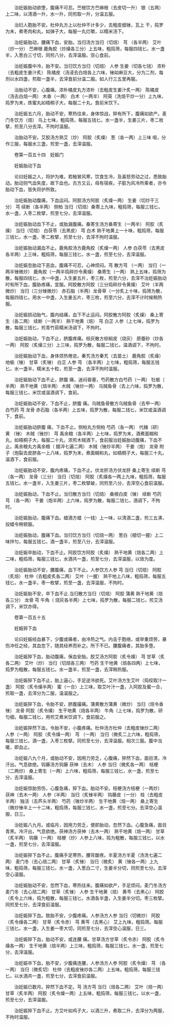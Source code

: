 <!-- { "loadSidebar": true } -->
　　治妊娠胎动欲堕，腹痛不可忍。苎根饮方苎麻根（去皮切一升） 银（五两）上二味，以清酒一升，水一升，同煎取一升，分温五服。

　　治妇人胞胎不安。杜仲丸方上以杜仲不计多少，去粗皮细锉，瓦上 干，捣罗为末，煮枣肉和丸，如弹子大，每服一丸烂嚼，以糯米汤下。

　　治妊娠胎动，腰痛下血，安胎。当归汤方当归（切焙） 芎 （各半两） 艾叶（炒一分） 苎麻根 鹿角胶（炒燥各三分）上五味，粗捣筛，每服四钱匕，水一盏半，入葱白三寸切，同煎八分，去滓温服。空心食前。

　　治妊娠腹中冷，胎不安。当归饮方当归（切焙） 人参 生姜（切各七钱） 浓朴（去粗皮生姜汁炙） 陈橘皮（汤浸去白焙各上六味，锉如麻豆大，分为二剂，每剂以水四盏，煎取一盏半，去滓食前分温二服。如人行三五里再服。

　　治胎动不安，心腹痛。浓朴橘皮丸方浓朴（去粗皮生姜汁炙一两） 陈橘皮（汤去白焙一两） 木香（一两） 白术（一两半） 阿萸（洗焙干炒一分）上九味，捣罗为末，炼蜜丸如梧桐子大，每服二十丸，食前米饮下。

　　治妊娠五六月，胎动不安，寒热往来，身体惊战，猝有所下，腹痛如欲产。麦门冬饮方（焙） 乌上七味，粗捣筛，每服五钱匕，水一盏半，生姜三片，枣二枚擘，煎至八分去滓。不拘时温服。

　　治胎动不安。艾胶汤方熟艾（炒） 阿胶（炙燥） 葱（各一两）上三味 咀，分作三服，每服水三盏，煎至一盏，去滓温服。

　　卷第一百五十四　妊娠门

　　妊娠胎动下血

　　论曰妊娠之人，将护为难，若触冒风寒，饮食生冷，及喜怒劳动之过，悉致胎动。胎动则气血失度，故下血也。古方又云，母有宿疾，子脏为风冷所乘者，亦令胎动下血，皆失将护所致。

　　治妊娠胎动腹痛，下血运闷。阿胶汤方阿胶（炙燥一两） 生姜（切炒干三分） 芎 续断（各半两） 侧柏 当归（切焙）桑寄上九味，粗捣筛，每服三钱匕，水一盏，入枣二枚擘，煎至七分，去滓温服。

　　治妊娠胎动血下不止，或胎漏腹痛。桑寄生汤方桑寄生（一两半） 阿胶（炙燥） 当归（切焙） 白茯苓（去黑皮） 芎 白术 熟干地黄上一十味，粗捣筛，每服三钱匕，水一盏，枣二枚擘，煎至七分，去滓不拘时温服。

　　治妊娠胎动漏血不止。鹿角胶汤方鹿角胶（炙燥一两） 人参 白茯苓（去黑皮各半两）上三味，粗捣筛，每服三钱匕，水一盏，煎至七分，去滓温服。

　　治妊娠忽胎动下恶血，腹痛不可忍，心神烦闷。芎 散方芎 （一两） 当归（一两半锉微炒） 鹿角胶（一两半捣碎炒令黄燥） 桑寄生（一两） 熟上五味，捣筛为散，每服四钱匕，水一中盏，入生姜五片，枣三枚，煎至六分，去滓不治妊娠胎动时有所下血，腹胁疼痛，宜服。阿胶散方阿胶（三分捣碎炒令黄燥） 艾叶（半两微炒） 当归（三分锉微炒） 赤石脂（半两）龙骨草（一分炙上十味，捣筛为散，每服四钱匕，用水一中盏，入生姜五片，枣三枚，煎至六分，去滓不计时候稍热服。

　　治妊娠损动胎气，腹内结痛，血下不止运闷。阿胶散方阿胶（炙燥） 桑上寄生（各二两） 续断（一两半） 熟干地黄（焙） 芎 白芷 人参（上七味，捣罗为散，每服三钱匕，煎青竹茹糯米汤调下，不拘时。

　　治妊娠胎动，下血不止，脐腹疼痛。棕灰散方棕榈皮（烧灰） 原蚕砂（炒各一两） 阿胶（炙燥三分）上三味，捣罗为散，每服二钱匕，温酒调下，不拘时。

　　治妊娠胎动下血，身体烦热倦怠。秦艽汤方秦艽（去苗土） 鹿角胶（炙燥） 地榆（锉） 甘草（炙锉） 白芷 人参 芎 （各半两）上七味，粗捣筛，每服五钱匕，水一盏半，糯米五十粒，煎至一盏，去滓不拘时温服。

　　治妊娠胎动下血不止，脐腹 痛，迷闷昏塞，芍药散方白芍药（一两） 牡蛎（ 半两） 熟干地黄（焙半两） 木贼（锉炒一两） 乌贼鱼骨（去上六味，捣罗为散，每服三钱匕，米饮或温酒调下，食前。

　　治妊娠胎动不安，下血不止，脐腹 痛。乌贼鱼骨散方乌贼鱼骨（去甲一两） 白芍药 芎 龙骨 赤石脂（各半两）上五味，捣罗为散，每服二钱匕，米饮或温酒调下，食前。

　　治妊娠胎动脐腹 痛，下血不止。侧柏丸方侧柏 芍药（各一两） 代赭（研） 黄 （锉） 木贼（锉炒） 芎 禹余粮（各半两）上七味，捣罗为末，酒煮面糊和丸，如梧桐子大，每服二十丸，浓煎木贼酒下，食前服治妊娠胎动腹痛，下血不止。禹余粮丸方禹余粮（ 醋淬七遍二两） 木贼（锉炒半两） 干姜（炮） 龙骨 附子（炮裂去皮脐各一上八味，捣罗为末，煮面糊和丸，如梧桐子大，每服三十丸，温酒下，食前服。

　　治妊娠胎动不安，腹内疼痛，下血不止。伏龙肝汤方伏龙肝 桑上寄生 续断 芎 （各一两） 龙骨（三分） 当归（切焙） 阿胶（炙燥各一两上九味，粗捣筛，每服五钱匕，水一盏半，入生姜三片，枣二枚擘破，同煎至八分，去滓空心食前温服。

　　治妊娠胎动，下血不止。当归散方当归（切焙） 桑根白皮（锉） 续断 芍药 芎 （各一两） 干姜（炮半两）上六味，捣罗为散，每服二钱匕，酒调下，不拘时。

　　治妊娠胎动，腹痛下血。蜡酒方蜡（一钱）上一味，以清酒二盏，煎三五沸，投蜡令稍顿服。

　　治妊娠胎动，腹痛下血。当归饮方当归（切焙一两） 葱白（细切一握）上二味拌匀，每服五钱匕，酒一盏半，煎至八分，去滓温服。

　　治妊娠卒胎动，下血不止。阿胶饮方阿胶（炙燥） 熟干地黄（焙各二两）上二味，粗捣筛，每服三钱匕，水酒共一盏，煎至七分，去滓温服，以效为度。

　　治妊娠胎动不安，腰腹痛，血下不止。人参饮方人参 芎 当归（切焙） 阿胶（炙焙） 杜仲（去粗皮炙各二两） 艾叶（一握） 熟干地上八味，粗捣筛，每服五钱匕，水一盏半，枣一枚擘，煎至一盏，去滓温服，不拘时。

　　治妊娠胎不安，卒下血不止.当归散方当归（切焙） 阿胶 蒲黄 熟干地黄（焙各三分） 龙骨 芎 牛角（ 烧灰各半两）上七味，捣罗为散，每服二钱匕，煎艾汤调下，米饮亦得。

　　卷第一百五十五

　　妊娠猝下血

　　论曰妊娠经血暴下，少腹或痛者，由冷热之气。内击于胞络，或举重烦劳，暴伤冲任之经，其血忽下，随其经养而补之。所下不已。腰腹痛者，其胎多堕。

　　治妊娠猝下血，胎动腹痛，保血安胎。胶艾汤方阿胶（炙令燥） 芎 甘草（炙各二两） 艾叶（炒） 当归（切焙各三两） 芍药 生干地黄（焙各四两）上七味，捣罗为粗散，每服五钱匕。水一盏半，煎至一盏，去滓稍热服。

　　治妊娠猝下血不止，胎上逼心，手足逆冷欲死。艾叶汤方生艾叶（捣绞取汁一盏） 阿胶（炙令燥半两） 蜜（一合）上三味，取艾叶汁一盏，入阿胶及蜜一合，煎取一盏，去滓分为二服，温温服之。

　　治妊娠猝下血，令胎不安，脐腹撮痛。蒲黄散方蒲黄（微炒） 当归（焙令香锉） 龙骨 阿胶（炙令燥） 生干地黄（焙各半两） 牛角（上七味，捣罗为散，研匀细，每服二钱匕，用煎艾煮米饮调下。食前服之。

　　治妊娠猝然下血，令胎不安，小腹疼痛。杜仲汤方杜仲（去粗皮锉炒二两） 人参（一两） 阿胶（炙令燥一两） 芎 （一两） 当归（微炙二上六味，粗捣筛，每服三钱匕，酒一盏，入枣三枚擘。同煎至七分，去滓温服。相次三服。腹中当暖，即血止。

　　治妊娠八九个月，或胎动不安，因用力劳乏，心腹痛，猝然下血，面目清，冷汗出。气息欲绝。钩藤汤方钩藤 茯神（去木） 人参 当归（微炙各一两） 桔梗（二两炒） 桑上寄生（一两）上六味，粗捣筛，每服三钱匕，水一盏，煎至七分，去滓温服。

　　治妊娠惊胎劳伤，心腹急痛，猝下血。胎动不安。桔梗汤方桔梗（一两炒） 茯神（去木一两） 人参（半两） 当归（炙锉半两） 钩藤皮（一分） 桂（去粗皮半两） 独活（去芦头半两） 芍药（锉炒半两） 生干地黄（焙一两） 桑上寄生（微炒锉半上一十二味，粗捣筛，每服三钱匕，水一盏，煎至七分。去滓空心温服，日三。

　　治妊娠八九月。或临月，因用力劳乏，便即胎动，忽然下血。心腹急痛，面目青黑。冷汗出，气息欲绝。茯神汤方茯神（去木一两） 熟干地黄（焙一两） 甘草（炙半两） 钩藤（一两） 桔梗（炒）人参上八味，捣为粗散，每服三钱匕，以水一盏，煎至七分，去滓温服。

　　治妊娠猝下血不止。腹痛手足寒热，腰背酸疼。半夏汤方半夏（汤洗七遍二两） 麦门冬（去心焙二两） 甘草（炙锉） 当归（微炙） 黄（锉各一两）上九味，粗捣筛，每服三钱匕，水一盏，入葱白二寸，生姜半分切，同煎至七分。去滓空心温服。

　　治妊娠胎动不安，忽然下血，寒热往来。腹痛如欲产，手足烦闷。麦门冬汤方麦门冬（去心焙二两） 甘草（炙锉） 人参 生干地黄（焙） 黄芩（去黑心） 阿胶（炙令上六味，捣为粗散，每服三钱匕，水酒各半盏，入生姜半分切。枣三枚擘。同煎至七分，去滓食前温服。

　　治妊娠猝下血。致胎不安，少腹疼痛。人参汤方人参 当归（切微炒） 阿胶（炙令燥各二两） 甘草（炙令赤） 芎 黄芩（去黑心） 艾上九味，粗捣筛。每服三钱匕，水一盏，入生姜一枣大切，同煎至七分，去滓空心温服，日三。

　　治妊娠猝下血，胎动不安，或连腰 痛。甘草汤方甘草（炙令赤） 阿胶（炙令燥各一两） 生干地黄（焙半两）上三味，粗捣筛，每服三钱匕，水一盏，煎至七分，去滓温服。

　　治妊娠卒下血，胎不安，少腹痛连腰，人参汤方人参 阿胶（炙令燥） 芎 （各一两） 当归（微炙切） 杜仲（去粗皮锉炒各二两）上五味。粗捣筛，每服三钱匕，以水酒共一盏，煎至七分，去滓食前温服。

　　治妊娠已数月。猝然下血不定。芎 汤方芎 当归（焙各二两） 艾叶（焙一两） 甘草（炙半两） 阿胶（炙令燥一两）上五味，粗捣筛，每服三钱匕，以水一盏，煎至七分，去滓温服。

　　治妊娠猝下血不止。方艾叶如鸡子大，以酒三升，煮取二升，去滓分为两服，不拘时温服。

